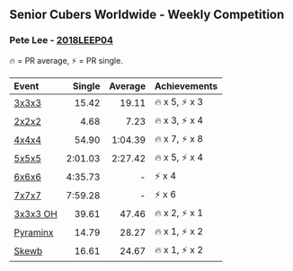 ## Senior Cubers Worldwide - Weekly Competition
### Pete Lee - [2018LEEP04](https://www.worldcubeassociation.org/persons/2018LEEP04)

🔥 = PR average, ⚡ = PR single.

| Event | Single | Average | Achievements|
| :-- | --: | --: | :-- |
| [3x3x3](pete_lee/333.md) | 15.42 | 19.11 | <span style="white-space: nowrap">🔥 x 5, ⚡ x 3</span> |
| [2x2x2](pete_lee/222.md) | 4.68 | 7.23 | <span style="white-space: nowrap">🔥 x 3, ⚡ x 4</span> |
| [4x4x4](pete_lee/444.md) | 54.90 | 1:04.39 | <span style="white-space: nowrap">🔥 x 7, ⚡ x 8</span> |
| [5x5x5](pete_lee/555.md) | 2:01.03 | 2:27.42 | <span style="white-space: nowrap">🔥 x 5, ⚡ x 4</span> |
| [6x6x6](pete_lee/666.md) | 4:35.73 | - | <span style="white-space: nowrap">⚡ x 4</span> |
| [7x7x7](pete_lee/777.md) | 7:59.28 | - | <span style="white-space: nowrap">⚡ x 6</span> |
| [<span style="white-space: nowrap">3x3x3 OH</span>](pete_lee/333oh.md) | 39.61 | 47.46 | <span style="white-space: nowrap">🔥 x 2, ⚡ x 1</span> |
| [Pyraminx](pete_lee/pyram.md) | 14.79 | 28.27 | <span style="white-space: nowrap">🔥 x 1, ⚡ x 2</span> |
| [Skewb](pete_lee/skewb.md) | 16.61 | 24.67 | <span style="white-space: nowrap">🔥 x 1, ⚡ x 2</span> |

<!-- Global site tag (gtag.js) - Google Analytics -->
<script async src="https://www.googletagmanager.com/gtag/js?id=UA-86348435-3"></script>
<script>window.dataLayer = window.dataLayer || []; function gtag() {dataLayer.push(arguments);} gtag('js', new Date()); gtag('config', 'UA-86348435-3');</script>
